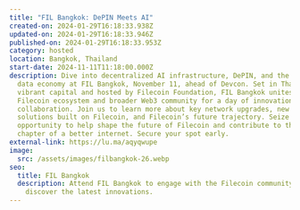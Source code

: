 ```yaml
---
title: "FIL Bangkok: DePIN Meets AI"
created-on: 2024-01-29T16:18:33.938Z
updated-on: 2024-01-29T16:18:33.946Z
published-on: 2024-01-29T16:18:33.953Z
category: hosted
location: Bangkok, Thailand
start-date: 2024-11-11T11:18:00.000Z
description: Dive into decentralized AI infrastructure, DePIN, and the evolving
  data economy at FIL Bangkok, November 11, ahead of Devcon. Set in Thailand’s
  vibrant capital and hosted by Filecoin Foundation, FIL Bangkok unites the
  Filecoin ecosystem and broader Web3 community for a day of innovation and
  collaboration. Join us to learn more about key network upgrades, new L2
  solutions built on Filecoin, and Filecoin’s future trajectory. Seize this
  opportunity to help shape the future of Filecoin and contribute to the next
  chapter of a better internet. Secure your spot early.
external-link: https://lu.ma/aqyqwupe
image:
  src: /assets/images/filbangkok-26.webp
seo:
  title: FIL Bangkok
  description: Attend FIL Bangkok to engage with the Filecoin community and
    discover the latest innovations.
---
```

